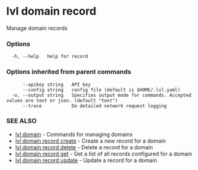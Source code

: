 # lvl domain record

Manage domain records

### Options

```
  -h, --help   help for record
```

### Options inherited from parent commands

```
      --apikey string   API key
      --config string   config file (default is $HOME/.lvl.yaml)
  -o, --output string   Specifies output mode for commands. Accepted values are text or json. (default "text")
      --trace           Do detailed network request logging
```

### SEE ALSO

* [lvl domain](lvl_domain.md)	 - Commands for managing domains
* [lvl domain record create](lvl_domain_record_create.md)	 - Create a new record for a domain
* [lvl domain record delete](lvl_domain_record_delete.md)	 - Delete a record for a domain
* [lvl domain record get](lvl_domain_record_get.md)	 - Get a list of all records configured for a domain
* [lvl domain record update](lvl_domain_record_update.md)	 - Update a record for a domain

